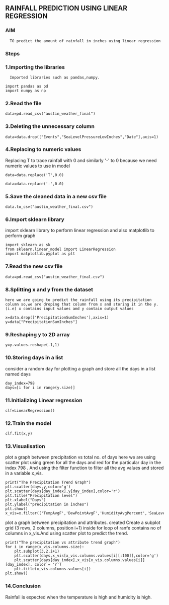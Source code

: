 ## RAINFALL PREDICTION USING LINEAR REGRESSION

### AIM

      TO predict the amount of rainfall in inches using linear regression

### Steps

### 1.Importing the libraries

      Imported libraries such as pandas,numpy.

```
import pandas as pd
import numpy as np
```

### 2.Read the file

```
data=pd.read_csv("austin_weather_final")
```

### 3.Deleting the unnecessary column

```
data=data.drop(["Events","SeaLevelPressureLowInches","Date"],axis=1)
```

### 4.Replacing to numeric values

 Replacing T to trace rainfall with 0 and similarly '-' to 0 because we need numeric values to use in model

 ```
data=data.replace('T',0.0)

data=data.replace('-',0.0)
```

### 5.Save the cleaned data in a new csv file

```
data.to_csv("austin_weather_final.csv")
```

### 6.Import sklearn library

   import sklearn library to perform linear regression and also matplotlib to perform graph

```
import sklearn as sk
from sklearn.linear_model import LinearRegression
import matplotlib.pyplot as plt
```

### 7.Read the new csv file

```
data=pd.read_csv("austin_weather_final.csv")
```

### 8.Splitting x and y from the dataset

    here we are going to predict the rainfall using its precipitation column so,we are droping that column from x and storing it in the y.(i.e) x contains input values and y contain output values
    
```
x=data.drop(['PrecipitationSumInches'],axis=1)
y=data["PrecipitationSumInches"]
```

### 9.Reshaping y to 2D array

```
y=y.values.reshape(-1,1)
```

### 10.Storing days in a list

consider a random day for plotting a graph and store all the days in a list named days

```
day_index=798
days=[i for i in range(y.size)]
```
### 11.Initializing Linear regression

```
clf=LinearRegression()
```

### 12.Train the model

```
clf.fit(x,y)
```

### 13.Visualisation
plot a graph between precipitation vs total no. of days
here we are using scatter plot using green for all the days and red for the particular day in the index 798 . And using the filter function to filter all the avg values and stored in a variable x_vis.

```
print("The Precipitation Trend Graph")
plt.scatter(days,y,color='g')
plt.scatter(days[day_index],y[day_index],color='r')
plt.title("Precipitation level")
plt.xlabel("Days")
plt.ylabel("precipitation in inches")
plt.show()
x_vis=x.filter(['TempAvgF','DewPointAvgF','HumidityAvgPercent','SeaLevelPressureAvgInches','VisibilityAvgMiles','WindAvgMPH'])
```

plot a  graph between precipitation and attributes. created Create a subplot grid (3 rows, 2 columns, position i+1) inside for loop of ranfe contains no of columns in x_vis.And using scatter plot to predict the trend.

   
```
print("The precipitation vs attribute trend graph")
for i in range(x_vis.columns.size):
    plt.subplot(3,2,i+1)
    plt.scatter(days,x_vis[x_vis.columns.values[i][:100]],color='g')
    plt.scatter(days[day_index],x_vis[x_vis.columns.values[i]][day_index], color = 'r')
    plt.title(x_vis.columns.values[i])
plt.show()
```

### 14.Conclusion

   Rainfall is expected when the temperature is high and humidity is high.
